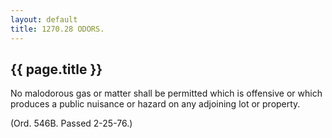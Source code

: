 ```yaml
---
layout: default 
title: 1270.28 ODORS.
---
```


{{ page.title }}
----------------

No malodorous gas or matter shall be permitted which is offensive or
which produces a public nuisance or hazard on any adjoining lot or
property.

(Ord. 546B. Passed 2-25-76.)
